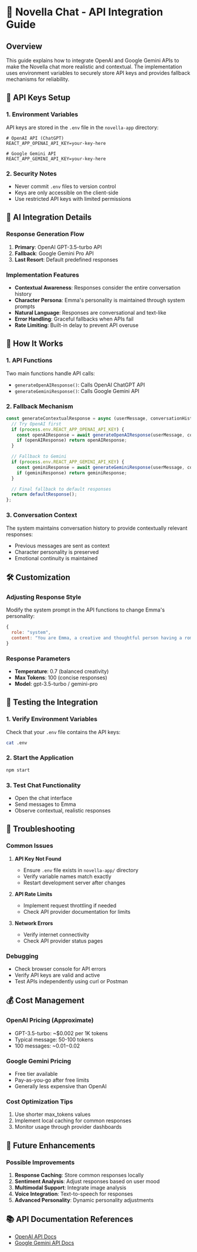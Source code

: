# 🤖 Novella Chat - API Integration Guide

## Overview
This guide explains how to integrate OpenAI and Google Gemini APIs to make the Novella chat more realistic and contextual. The implementation uses environment variables to securely store API keys and provides fallback mechanisms for reliability.

## 🔑 API Keys Setup

### 1. Environment Variables
API keys are stored in the `.env` file in the `novella-app` directory:

```env
# OpenAI API (ChatGPT)
REACT_APP_OPENAI_API_KEY=your-key-here

# Google Gemini API
REACT_APP_GEMINI_API_KEY=your-key-here
```

### 2. Security Notes
- Never commit `.env` files to version control
- Keys are only accessible on the client-side
- Use restricted API keys with limited permissions

## 🧠 AI Integration Details

### Response Generation Flow
1. **Primary**: OpenAI GPT-3.5-turbo API
2. **Fallback**: Google Gemini Pro API
3. **Last Resort**: Default predefined responses

### Implementation Features
- **Contextual Awareness**: Responses consider the entire conversation history
- **Character Persona**: Emma's personality is maintained through system prompts
- **Natural Language**: Responses are conversational and text-like
- **Error Handling**: Graceful fallbacks when APIs fail
- **Rate Limiting**: Built-in delay to prevent API overuse

## 🚀 How It Works

### 1. API Functions
Two main functions handle API calls:
- `generateOpenAIResponse()`: Calls OpenAI ChatGPT API
- `generateGeminiResponse()`: Calls Google Gemini API

### 2. Fallback Mechanism
```javascript
const generateContextualResponse = async (userMessage, conversationHistory) => {
  // Try OpenAI first
  if (process.env.REACT_APP_OPENAI_API_KEY) {
    const openAIResponse = await generateOpenAIResponse(userMessage, conversationHistory);
    if (openAIResponse) return openAIResponse;
  }

  // Fallback to Gemini
  if (process.env.REACT_APP_GEMINI_API_KEY) {
    const geminiResponse = await generateGeminiResponse(userMessage, conversationHistory);
    if (geminiResponse) return geminiResponse;
  }

  // Final fallback to default responses
  return defaultResponse();
};
```

### 3. Conversation Context
The system maintains conversation history to provide contextually relevant responses:
- Previous messages are sent as context
- Character personality is preserved
- Emotional continuity is maintained

## 🛠️ Customization

### Adjusting Response Style
Modify the system prompt in the API functions to change Emma's personality:

```javascript
{
  role: "system",
  content: "You are Emma, a creative and thoughtful person having a romantic conversation..."
}
```

### Response Parameters
- **Temperature**: 0.7 (balanced creativity)
- **Max Tokens**: 100 (concise responses)
- **Model**: gpt-3.5-turbo / gemini-pro

## 🧪 Testing the Integration

### 1. Verify Environment Variables
Check that your `.env` file contains the API keys:

```bash
cat .env
```

### 2. Start the Application
```bash
npm start
```

### 3. Test Chat Functionality
- Open the chat interface
- Send messages to Emma
- Observe contextual, realistic responses

## 🔧 Troubleshooting

### Common Issues

1. **API Key Not Found**
   - Ensure `.env` file exists in `novella-app/` directory
   - Verify variable names match exactly
   - Restart development server after changes

2. **API Rate Limits**
   - Implement request throttling if needed
   - Check API provider documentation for limits

3. **Network Errors**
   - Verify internet connectivity
   - Check API provider status pages

### Debugging
- Check browser console for API errors
- Verify API keys are valid and active
- Test APIs independently using curl or Postman

## 💰 Cost Management

### OpenAI Pricing (Approximate)
- GPT-3.5-turbo: ~$0.002 per 1K tokens
- Typical message: 50-100 tokens
- 100 messages: ~$0.01-$0.02

### Google Gemini Pricing
- Free tier available
- Pay-as-you-go after free limits
- Generally less expensive than OpenAI

### Cost Optimization Tips
1. Use shorter max_tokens values
2. Implement local caching for common responses
3. Monitor usage through provider dashboards

## 🔄 Future Enhancements

### Possible Improvements
1. **Response Caching**: Store common responses locally
2. **Sentiment Analysis**: Adjust responses based on user mood
3. **Multimodal Support**: Integrate image analysis
4. **Voice Integration**: Text-to-speech for responses
5. **Advanced Personality**: Dynamic personality adjustments

## 📚 API Documentation References

- [OpenAI API Docs](https://platform.openai.com/docs)
- [Google Gemini API Docs](https://ai.google.dev/docs)

